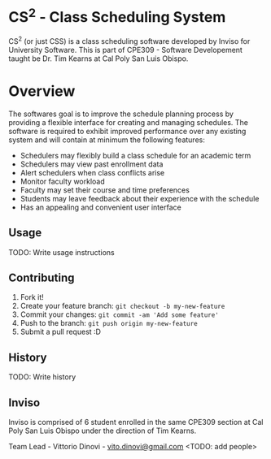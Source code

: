 # CS<sup>2</sup> - Class Scheduling System

CS<sup>2</sup> (or just CSS) is a class scheduling software developed by Inviso for University Software.
This is part of CPE309 - Software Developement taught be Dr. Tim Kearns at Cal Poly San Luis Obispo.

# Overview

The softwares goal is to improve the schedule planning process by providing a flexible interface for creating and managing schedules. The software is required to exhibit improved performance over any existing system and will contain at minimum the following features:

* Schedulers may flexibly build a class schedule for an academic term
* Schedulers may view past enrollment data
* Alert schedulers when class conflicts arise
* Monitor faculty workload
* Faculty may set their course and time preferences
* Students may leave feedback about their experience with the schedule
* Has an appealing and convenient user interface


## Usage
TODO: Write usage instructions

## Contributing

1. Fork it!
2. Create your feature branch: `git checkout -b my-new-feature`
3. Commit your changes: `git commit -am 'Add some feature'`
4. Push to the branch: `git push origin my-new-feature`
5. Submit a pull request :D

## History

TODO: Write history

## Inviso

Inviso is comprised of 6 student enrolled in the same CPE309 section at Cal Poly San Luis Obispo under the direction of Tim Kearns.

Team Lead - Vittorio Dinovi - vito.dinovi@gmail.com
<TODO: add people>

